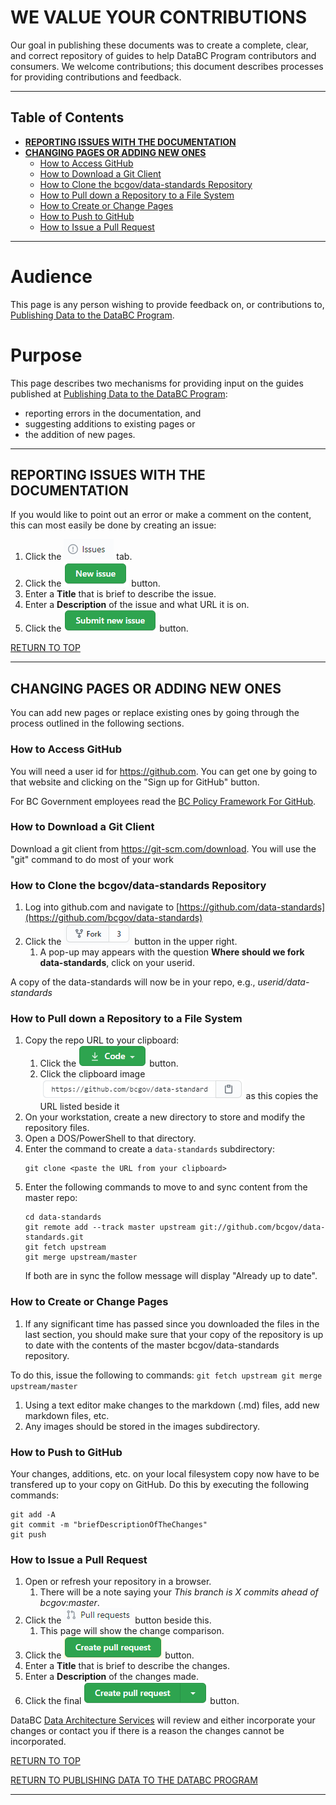 # WE VALUE YOUR CONTRIBUTIONS

Our goal in publishing these documents was to create a complete, clear, and correct repository of guides to help DataBC Program contributors and consumers. We welcome contributions; this document describes processes for providing contributions and feedback.

-----------------------
## Table of Contents
+ [**REPORTING ISSUES WITH THE DOCUMENTATION**](#REPORTING-ISSUES-WITH-THE-DOCUMENTATION)
+ [**CHANGING PAGES OR ADDING NEW ONES**](#CHANGING-PAGES-OR-ADDING-NEW-ONES)
	+ [How to Access GitHub](#How-to-Access-GitHub)
	+ [How to Download a Git Client](#How-to-Download-a-Git-Client)
	+ [How to Clone the bcgov/data-standards Repository](#How-to-Clone-the-bcgovdata-standards-Repository)
	+ [How to Pull down a Repository to a File System](#How-to-Pull-Down-a-Repository-to-a-file-system)
	+ [How to Create or Change Pages](#How-to-Create-or-Change-Pages)
	+ [How to Push to GitHub](#How-to-Push-to-GitHub)
	+ [How to Issue a Pull Request](#How-to-Issue-a-Pull-Request)
-----------------------

# Audience

This page is any person wishing to provide feedback on, or contributions to, [Publishing Data to the DataBC Program](../publishing-data-to-databc.md#publishing-data-to-databc.md).


# Purpose

This page describes two mechanisms for providing input on the guides published at [Publishing Data to the DataBC Program](../publishing-data-to-databc.md#publishing-data-to-databc.md):
+ reporting errors in the documentation, and
+ suggesting additions to existing pages or 
+ the addition of new pages.

---------------------------------------------------------------------

## REPORTING ISSUES WITH THE DOCUMENTATION

If you would like to point out an error or make a comment on the content, this can most easily be done by creating an issue:
1. Click the ![Issues](images/image_issues.png) tab. 
1. Click the ![New issue](images/image_new_issue.png) button. 
1. Enter a **Title** that is brief to describe the issue.
1. Enter a **Description** of the issue and what URL it is on.
1. Click the ![Submit new issue](images/image_submit_new_issue.png) button. 

[RETURN TO TOP][1] 

-----------------------------------------------------------

## CHANGING PAGES OR ADDING NEW ONES

You can add new pages or replace existing ones by going through the process outlined in the following sections.  

### How to Access GitHub

You will need a user id for https://github.com.  You can get one by going to that website and clicking on the "Sign up for GitHub" button.

For BC Government employees read the [BC Policy Framework For GitHub](https://github.com/bcgov/BC-Policy-Framework-For-GitHub).

### How to Download a Git Client

Download a git client from https://git-scm.com/download. You will use the "git" command to do most of your work

### How to Clone the bcgov/data-standards Repository

1. Log into github.com and navigate to [https://github.com/data-standards](https://github.com/bcgov/data-standards)
1. Click the ![Fork](images/image_fork.png) button in the upper right.
	1. A pop-up may appears with the question **Where should we fork data-standards**, click on your userid.

A copy of the data-standards will now be in your repo, e.g., _userid/data-standards_

### How to Pull down a Repository to a File System

1. Copy the repo URL to your clipboard:
	1. Click the ![Code](images/image_code.png) button.
	1. Click the clipboard image ![clipboard](images/image_copy_url.png) as this copies the URL listed beside it
1. On your workstation, create a new directory to store and modify the repository files. 
1. Open a DOS/PowerShell to that directory.
1. Enter the command to create a `data-standards` subdirectory:
	```
	git clone <paste the URL from your clipboard>
	```
1. Enter the following commands to move to and sync content from the master repo:
   ```
   cd data-standards
   git remote add --track master upstream git://github.com/bcgov/data-standards.git
   git fetch upstream
   git merge upstream/master
   ```
	If both are in sync the follow message will display "Already up to date".

### How to Create or Change Pages

1. If any significant time has passed since you downloaded the files in the last section, you should make sure that your copy of the repository is up to date with the contents of the master bcgov/data-standards repository. 

To do this, issue the following to commands:
	```
	git fetch upstream
    git merge upstream/master
	```
	
1. Using a text editor make changes to the markdown (.md) files, add new markdown files, etc. 
1. Any images should be stored in the images subdirectory.

### How to Push to GitHub

Your changes, additions, etc. on your local filesystem copy now have to be transfered up to your copy on GitHub. Do this by executing the following commands:

```
git add -A
git commit -m "briefDescriptionOfTheChanges"
git push
```
 
### How to Issue a Pull Request

1. Open or refresh your repository in a browser.
	1. There will be a note saying your _This branch is X commits ahead of bcgov:master_.
1. Click the ![Pull request](images/image_pullrequest.png) button beside this. 
	1. This page will show the change comparison.
1. Click the ![Create pull request](images/image_create_pull_request.png) button. 
1. Enter a **Title** that is brief to describe the changes.
1. Enter a **Description** of the changes made.
1. Click the final ![Create pull request](images/image_create_pull_request2.png) button. 

DataBC [Data Architecture Services](mailto:databc.da@gov.bc.ca) will review and either incorporate your changes or contact you if there is a reason the changes cannot be incorporated.


[RETURN TO TOP][1] 

[RETURN TO PUBLISHING DATA TO THE DATABC PROGRAM][2]

-------------------------------------------------------

[1]: #we-value-your-contributions
[2]: publishing_data_to_databc.md#publishing-data-to-the-databc-program


